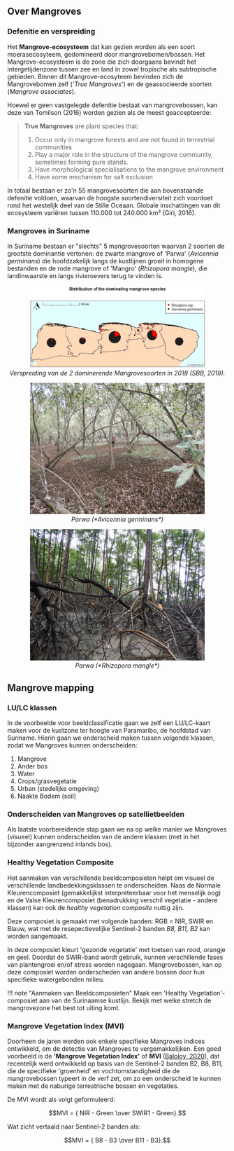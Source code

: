 ## Over Mangroves

### Defenitie en verspreiding
Het **Mangrove-ecosysteem** dat kan gezien worden als een soort moerasecosyteem, gedomineerd door mangrovebomen/bossen. Het Mangrove-ecosysteem is de zone die zich doorgaans bevindt het intergetijdenzone tussen zee en land in zowel tropische als subtropische gebieden. Binnen dit Mangrove-ecosyteem bevinden zich de Mangrovebomen zelf (*'True Mangroves'*) en de geassocieerde soorten (*Mangrove associates*).
  
Hoewel er geen vastgelegde defenitie bestaat van mangrovebossen, kan deze van Tomilson (2016) worden gezien als de meest geaccepteerde:

> **True Mangroves** are plant species that:  
> 1. Occur only in mangrove forests and are not found in terrestrial communities  
> 2. Play a major role in the structure of the mangrove community, sometimes forming pure stands.  
> 3. Have morphological specialisations to the mangrove environment  
> 4. Have some mechanism for salt exclusion  

In totaal bestaan er zo'n 55 mangrovesoorten die aan bovenstaande defenitie voldoen, waarvan de hoogste soortendiversiteit zich voordoet rond het westelijk deel van de Stille Oceaan. Globale inschattingen van dit ecosysteem variëren tussen 110.000 tot 240.000 km² (Giri, 2016). 


### Mangroves in Suriname

In Suriname bestaan er "slechts" 5 mangrovesoorten waarvan 2 soorten de grootste dominantie vertonen: de zwarte mangrove of 'Parwa' (*Avicennia germinans*) die hoofdzakelijk langs de kustlijnen groeit in homogene bestanden en de rode mangrove of 'Mangro' (*Rhizopora mangle*), die landinwaarste en langs rivieroevers terug te vinden is.

<p align="center">
<img src="images/Mangrove_distribution.jpg" width=400>  <br>
 <em> Verspreiding van de 2 dominerende Mangrovesoorten in 2018 (SBB, 2019). </em> 
</p>

<p align="center">
<img src="images/Parwa_Suriname.jpg" width=400>  <br>
 <em> Parwa (*Avicennia germinans*) </em> 
</p>

<p align="center">
<img src="images/Mangro_Suriname.jpg" width=400>  <br>
 <em> Parwa (*Rhizopora mangle*) </em> 
</p>

## Mangrove mapping

### LU/LC klassen

In de voorbeelde voor beeldclassificatie gaan we zelf een LU/LC-kaart maken voor de kustzone ter hoogte van Paramaribo, de hoofdstad van Suriname. Hierin gaan we onderscheid maken tussen volgende klassen, zodat we Mangroves kunnen onderscheiden:

  1. Mangrove
  2. Ander bos
  3. Water
  4. Crops/grasvegetatie
  5. Urban (stedelijke omgeving)
  6. Naakte Bodem (soil)

### Onderscheiden van Mangroves op satellietbeelden

Als laatste voorbereidende stap gaan we na op welke manier we Mangroves (visueel) kunnen onderscheiden van de andere klassen (met in het bijzonder aangrenzend inlands bos). 

### Healthy Vegetation Composite

Het aanmaken van verschillende beeldcomposieten helpt om visueel de verschillende landbedekkingsklassen te onderscheiden. Naas de Normale Kleurencomposiet (gemakkelijkst interpreteerbaar voor het menselijk oog) en de Valse Kleurencomposiet (benadrukking verschil vegetatie - andere klassen) kan ook de *healthy vegetation composite* nuttig zijn.

Deze composiet is gemaakt met volgende banden: RGB = NIR, SWIR en Blauw, wat met de resepectievelijke Sentinel-2 banden *B8, B11, B2* kan worden aangemaakt. 

In deze composiet kleurt 'gezonde vegetatie' met toetsen van rood, orangje en geel. Doordat de SWIR-band wordt gebruik, kunnen verschillende fases van plantengroei en/of stress worden nagegaan. Mangrovebossen, kan op deze composiet worden onderscheden van andere bossen door hun specifieke watergebonden milieu.

!!! note "Aanmaken van Beeldcomposieten"
    Maak een 'Healthy Vegetation'-composiet aan van de Surinaamse kustlijn. Bekijk met welke stretch de mangrovezone het best tot uiting komt.

### Mangrove Vegetation Index (MVI)

Doorheen de jaren werden ook enkele specifieke Mangroves indices ontwikkeld, om de detectie van Mangroves te vergemakkelijken. Een goed voorbeeld is de **'Mangrove Vegetation Index'** of **MVI** ([Baloloy, 2020](https://www.sciencedirect.com/science/article/abs/pii/S0924271620301519)), dat recentelijk werd ontwikkeld op basis van de Sentinel-2 banden B2, B8, B11, die de specifieke 'groenheid' en vochtomstandigheid die de mangrovebossen typeert in de verf zet, om zo een onderscheid te kunnen maken met de naburige terrestrische bossen en vegetaties.

De MVI wordt als volgt geformuleerd:

$$MVI = { NIR - Green \over SWIR1 - Green}.$$

Wat zicht vertaald naar Sentinel-2 banden als:

$$MVI = { B8 - B3 \over B11 - B3}.$$